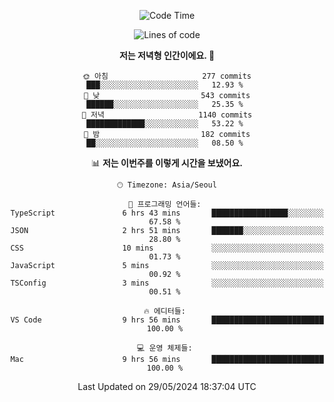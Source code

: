 <div align='center'>
 
<!--START_SECTION:waka-->
![Code Time](http://img.shields.io/badge/Code%20Time-3%2C550%20hrs-blue)

![Lines of code](https://img.shields.io/badge/%EC%A0%80%EB%8A%94%20%EC%97%AC%ED%83%9C%EA%B9%8C%EC%A7%80%20-1.5%20million%20%EC%A4%84%EC%9D%98%20%EC%BD%94%EB%93%9C%EB%A5%BC%20%EC%9E%91%EC%84%B1%ED%96%88%EC%96%B4%EC%9A%94.-blue)

**저는 저녁형 인간이에요. 🦉** 

```text
🌞 아침                     277 commits         ███░░░░░░░░░░░░░░░░░░░░░░   12.93 % 
🌆 낮　                     543 commits         ██████░░░░░░░░░░░░░░░░░░░   25.35 % 
🌃 저녁                     1140 commits        █████████████░░░░░░░░░░░░   53.22 % 
🌙 밤　                     182 commits         ██░░░░░░░░░░░░░░░░░░░░░░░   08.50 % 
```


📊 **저는 이번주를 이렇게 시간을 보냈어요.** 

```text
🕑︎ Timezone: Asia/Seoul

💬 프로그래밍 언어들: 
TypeScript               6 hrs 43 mins       █████████████████░░░░░░░░   67.58 % 
JSON                     2 hrs 51 mins       ███████░░░░░░░░░░░░░░░░░░   28.80 % 
CSS                      10 mins             ░░░░░░░░░░░░░░░░░░░░░░░░░   01.73 % 
JavaScript               5 mins              ░░░░░░░░░░░░░░░░░░░░░░░░░   00.92 % 
TSConfig                 3 mins              ░░░░░░░░░░░░░░░░░░░░░░░░░   00.51 % 

🔥 에디터들: 
VS Code                  9 hrs 56 mins       █████████████████████████   100.00 % 

💻 운영 체제들: 
Mac                      9 hrs 56 mins       █████████████████████████   100.00 % 
```


 Last Updated on 29/05/2024 18:37:04 UTC
<!--END_SECTION:waka-->
 </div>
<!---
Emewjin/Emewjin is a ✨ special ✨ repository because its `README.md` (this file) appears on your GitHub profile.
You can click the Preview link to take a look at your changes.
--->
